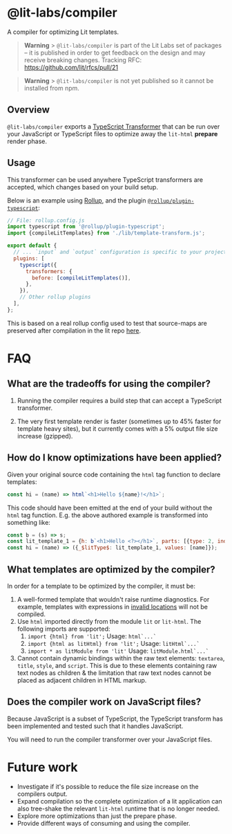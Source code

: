 # @lit-labs/compiler

A compiler for optimizing Lit templates.

> **Warning** > `@lit-labs/compiler` is part of the Lit Labs set of packages – it is published
> in order to get feedback on the design and may receive breaking changes.
> Tracking RFC: https://github.com/lit/rfcs/pull/21

> **Warning** > `@lit-labs/compiler` is not yet published so it cannot be installed from npm.

## Overview

`@lit-labs/compiler` exports a [TypeScript
Transformer](https://github.com/itsdouges/typescript-transformer-handbook#types-of-transformers)
that can be run over your JavaScript or TypeScript files to optimize away the
`lit-html` **prepare** render phase.

## Usage

This transformer can be used anywhere TypeScript transformers are accepted, which changes based on your build setup.

Below is an example using [Rollup](https://rollupjs.org/), and the plugin [`@rollup/plugin-typescript`](https://www.npmjs.com/package/@rollup/plugin-typescript):

```js
// File: rollup.config.js
import typescript from '@rollup/plugin-typescript';
import {compileLitTemplates} from './lib/template-transform.js';

export default {
  // ... `input` and `output` configuration is specific to your project.
  plugins: [
    typescript({
      transformers: {
        before: [compileLitTemplates()],
      },
    }),
    // Other rollup plugins
  ],
};
```

This is based on a real rollup config used to test that source-maps are preserved after compilation in the lit repo [here](https://github.com/lit/lit/blob/main/packages/labs/compiler/rollup.source_map_tests.js).

# FAQ

## What are the tradeoffs for using the compiler?

1. Running the compiler requires a build step that can accept a TypeScript transformer.

2. The very first template render is faster (sometimes up to 45% faster for template heavy sites), but it currently comes with a 5% output file size increase (gzipped).

## How do I know optimizations have been applied?

Given your original source code containing the `html` tag function to declare templates:

```js
const hi = (name) => html`<h1>Hello ${name}!</h1>`;
```

This code should have been emitted at the end of your build without the `html` tag function.
E.g. the above authored example is transformed into something like:

```js
const b = (s) => s;
const lit_template_1 = {h: b`<h1>Hello <?></h1>`, parts: [{type: 2, index: 1}]};
const hi = (name) => ({_$litType$: lit_template_1, values: [name]});
```

## What templates are optimized by the compiler?

In order for a template to be optimized by the compiler, it must be:

1. A well-formed template that wouldn't raise runtime diagnostics. For example, templates with expressions in [invalid locations](https://lit.dev/docs/templates/expressions/#invalid-locations) will not be compiled.
1. Use `html` imported directly from the module `lit` or `lit-html`. The following imports are supported:
   1. `import {html} from 'lit';` Usage: `` html`...` ``
   1. `import {html as litHtml} from 'lit';` Usage: `` litHtml`...` ``
   1. `import * as litModule from 'lit'` Usage: `` litModule.html`...` ``
1. Cannot contain dynamic bindings within the raw text elements: `textarea`, `title`, `style`, and `script`. This is due to these elements containing raw text nodes as children & the limitation that raw text nodes cannot be placed as adjacent children in HTML markup.

## Does the compiler work on JavaScript files?

Because JavaScript is a subset of TypeScript, the TypeScript transform has been implemented and tested such that it handles JavaScript.

You will need to run the compiler transformer over your JavaScript files.

# Future work

- Investigate if it's possible to reduce the file size increase on the compilers
  output.
- Expand compilation so the complete optimization of a lit application can also
  tree-shake the relevant `lit-html` runtime that is no longer needed.
- Explore more optimizations than just the prepare phase.
- Provide different ways of consuming and using the compiler.
